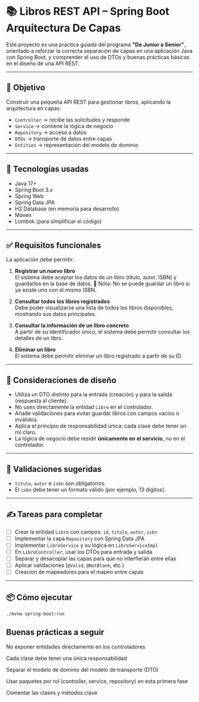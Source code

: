 # 📚 Libros REST API – Spring Boot Arquitectura De Capas

Este proyecto es una práctica guiada del programa **"De Junior a Senior"**, orientado a reforzar la correcta separación de capas en una aplicación Java con Spring Boot, y comprender el uso de DTOs y buenas prácticas básicas en el diseño de una API REST.

---

## 🎯 Objetivo

Construir una pequeña API REST para gestionar libros, aplicando la arquitectura en capas:

- `Controller` → recibe las solicitudes y responde
- `Service` → contiene la lógica de negocio
- `Repository` → acceso a datos
- `DTOs` → transporte de datos entre capas
- `Entities` → representación del modelo de dominio

---

## 🧱 Tecnologías usadas

- Java 17+
- Spring Boot 3.x
- Spring Web
- Spring Data JPA
- H2 Database (en memoria para desarrollo)
- Maven
- Lombok (para simplificar el código)

---

## ✅ Requisitos funcionales

La aplicación debe permitir:

1. **Registrar un nuevo libro**  
   El sistema debe aceptar los datos de un libro (título, autor, ISBN) y guardarlos en la base de datos.
   📌 Nota: No se puede guardar un libro si ya existe uno con el mismo ISBN.

2. **Consultar todos los libros registrados**  
   Debe poder visualizarse una lista de todos los libros disponibles, mostrando sus datos principales.

3. **Consultar la información de un libro concreto**  
   A partir de su identificador único, el sistema debe permitir consultar los detalles de un libro.

4. **Eliminar un libro**  
   El sistema debe permitir eliminar un libro registrado a partir de su ID.

---

## 🧠 Consideraciones de diseño

- Utiliza un DTO distinto para la entrada (creación) y para la salida (respuesta al cliente).
- No uses directamente la entidad `Libro` en el controlador.
- Añade validaciones para evitar guardar libros con campos vacíos o inválidos.
- Aplica el principio de responsabilidad única: cada clase debe tener un rol claro.
- La lógica de negocio debe residir **únicamente en el servicio**, no en el controlador.

---

## 🧪 Validaciones sugeridas

- `titulo`, `autor` e `isbn` son obligatorios.
- El `isbn` debe tener un formato válido (por ejemplo, 13 dígitos).

---

## ✍️ Tareas para completar

- [ ] Crear la entidad `Libro` con campos: `id`, `titulo`, `autor`, `isbn`
- [ ] Implementar la capa `Repository` con Spring Data JPA
- [ ] Implementar `LibroService` y su lógica en `LibroServiceImpl`
- [ ] En `LibroController`, usar los DTOs para entrada y salida
- [ ] Separar y desacoplar las capas para que no interfieran entre ellas
- [ ] Aplicar validaciones (`@Valid`, `@NotBlank`, etc.)
- [ ] Creacion de mapeadores para el mapeo entre capas

---

## 📦 Cómo ejecutar

```bash
./mvnw spring-boot:run
```

## Buenas prácticas a seguir
No exponer entidades directamente en los controladores

Cada clase debe tener una única responsabilidad

Separar el modelo de dominio del modelo de transporte (DTO)

Usar paquetes por rol (controller, service, repository) en esta primera fase

Comentar las clases y métodos clave
